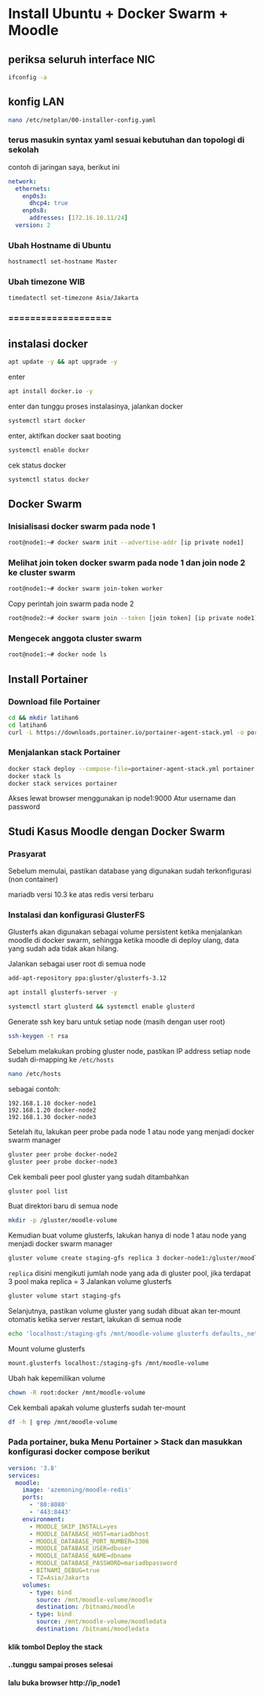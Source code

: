 # Install Ubuntu + Docker Swarm + Moodle

## periksa seluruh interface NIC
```bash
ifconfig -a
```

## konfig LAN
```bash
nano /etc/netplan/00-installer-config.yaml
```
### terus masukin syntax yaml sesuai kebutuhan dan topologi di sekolah
contoh di jaringan saya, berikut ini
```yaml
network:
  ethernets:
    enp0s3:
      dhcp4: true
    enp0s8:
      addresses: [172.16.10.11/24]
  version: 2
```

### Ubah Hostname di Ubuntu
```bash
hostnamectl set-hostname Master
```
### Ubah timezone WIB
```bash
timedatectl set-timezone Asia/Jakarta
```
### ===================
## instalasi docker
```bash
apt update -y && apt upgrade -y
```
enter
```bash
apt install docker.io -y
```
enter dan tunggu proses instalasinya,
jalankan docker
```bash
systemctl start docker
```
enter, 
aktifkan docker saat booting
```bash
systemctl enable docker
```
cek status docker
```bash
systemctl status docker
```
## Docker Swarm

### Inisialisasi docker swarm pada node 1
```bash
root@node1:~# docker swarm init --advertise-addr [ip private node1]
```
### Melihat join token docker swarm pada node 1 dan join node 2 ke cluster swarm
```bash
root@node1:~# docker swarm join-token worker
```
Copy perintah join swarm pada node 2
```bash
root@node2:~# docker swarm join --token [join token] [ip private node1]:2377
```
### Mengecek anggota cluster swarm
```bash
root@node1:~# docker node ls
```
## Install Portainer
### Download file Portainer
```bash
cd && mkdir latihan6
cd latihan6
curl -L https://downloads.portainer.io/portainer-agent-stack.yml -o portainer-agent-stack.yml
```
### Menjalankan stack Portainer
```bash
docker stack deploy --compose-file=portainer-agent-stack.yml portainer
docker stack ls
docker stack services portainer
```
Akses lewat browser menggunakan ip node1:9000
Atur username dan password

## Studi Kasus Moodle dengan Docker Swarm
### Prasyarat
Sebelum memulai, pastikan database yang digunakan sudah terkonfigurasi (non container)

mariadb versi 10.3 ke atas
redis versi terbaru
### Instalasi dan konfigurasi GlusterFS
Glusterfs akan digunakan sebagai volume persistent ketika menjalankan moodle di docker swarm, sehingga ketika moodle di deploy ulang,
data yang sudah ada tidak akan hilang.

Jalankan sebagai user root di semua node
```bash
add-apt-repository ppa:gluster/glusterfs-3.12
```
```bash
apt install glusterfs-server -y
```
```bash
systemctl start glusterd && systemctl enable glusterd
```

Generate ssh key baru untuk setiap node (masih dengan user root)
```bash
ssh-keygen -t rsa
```

Sebelum melakukan probing gluster node, pastikan IP address setiap node sudah di-mapping ke ```/etc/hosts```
```bash
nano /etc/hosts
```
sebagai contoh:
```
192.168.1.10 docker-node1
192.168.1.20 docker-node2
192.168.1.30 docker-node3
```

Setelah itu, lakukan peer probe pada node 1 atau node yang menjadi docker swarm manager
```bash
gluster peer probe docker-node2
gluster peer probe docker-node3
```
Cek kembali peer pool gluster yang sudah ditambahkan
```bash
gluster pool list
```

Buat direktori baru di semua node
```bash
mkdir -p /gluster/moodle-volume
```

Kemudian buat volume glusterfs, lakukan hanya di node 1 atau node yang menjadi docker swarm manager
```bash
gluster volume create staging-gfs replica 3 docker-node1:/gluster/moodle-volume docker-node2:/gluster/moodle-volume docker-node3:/gluster/moodle-volume force
```
```replica``` disini mengikuti jumlah node yang ada di gluster pool, jika terdapat 3 pool maka replica = 3
Jalankan volume glusterfs
```bash
gluster volume start staging-gfs
```

Selanjutnya, pastikan volume gluster yang sudah dibuat akan ter-mount otomatis ketika server restart, lakukan di semua node
```bash
echo 'localhost:/staging-gfs /mnt/moodle-volume glusterfs defaults,_netdev,backupvolfile-server=localhost 0 0' >> /etc/fstab
```
Mount volume glusterfs
```bash
mount.glusterfs localhost:/staging-gfs /mnt/moodle-volume
```
Ubah hak kepemilikan volume
```bash
chown -R root:docker /mnt/moodle-volume
```

Cek kembali apakah volume glusterfs sudah ter-mount
```bash
df -h | grep /mnt/moodle-volume
```

### Pada portainer, buka Menu Portainer > Stack dan masukkan konfigurasi docker compose berikut
```yaml
version: '3.8'
services:
  moodle:
    image: 'azemoning/moodle-redis'
    ports:
      - '80:8080'
      - '443:8443'
    environment:
      - MOODLE_SKIP_INSTALL=yes
      - MOODLE_DATABASE_HOST=mariadbhost
      - MOODLE_DATABASE_PORT_NUMBER=3306
      - MOODLE_DATABASE_USER=dbuser
      - MOODLE_DATABASE_NAME=dbname
      - MOODLE_DATABASE_PASSWORD=mariadbpassword
      - BITNAMI_DEBUG=true
      - TZ=Asia/Jakarta
    volumes:
      - type: bind
        source: /mnt/moodle-volume/moodle
        destination: /bitnami/moodle
      - type: bind
        source: /mnt/moodle-volume/moodledata
        destination: /bitnami/moodledata
```
#### klik tombol Deploy the stack
#### ..tunggu sampai proses selesai
#### lalu buka browser http://ip_node1

```
